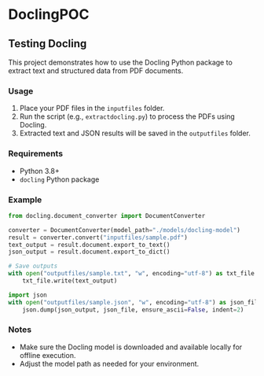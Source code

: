 # DoclingPOC

## Testing Docling

This project demonstrates how to use the Docling Python package to extract text and structured data from PDF documents.

### Usage

1. Place your PDF files in the `inputfiles` folder.
2. Run the script (e.g., `extractdocling.py`) to process the PDFs using Docling.
3. Extracted text and JSON results will be saved in the `outputfiles` folder.

### Requirements
- Python 3.8+
- `docling` Python package

### Example
```python
from docling.document_converter import DocumentConverter

converter = DocumentConverter(model_path="./models/docling-model")
result = converter.convert("inputfiles/sample.pdf")
text_output = result.document.export_to_text()
json_output = result.document.export_to_dict()

# Save outputs
with open("outputfiles/sample.txt", "w", encoding="utf-8") as txt_file:
    txt_file.write(text_output)

import json
with open("outputfiles/sample.json", "w", encoding="utf-8") as json_file:
    json.dump(json_output, json_file, ensure_ascii=False, indent=2)
```

### Notes
- Make sure the Docling model is downloaded and available locally for offline execution.
- Adjust the model path as needed for your environment.
